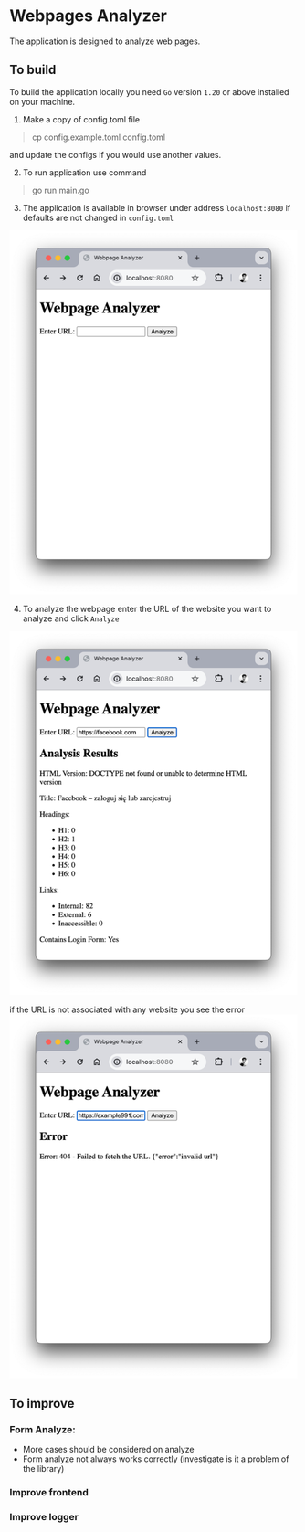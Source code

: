 # Webpages Analyzer

The application is designed to analyze web pages.

## To build 
To build the application locally you need `Go` version `1.20` or above installed on your machine.

1. Make a copy of config.toml file 

> cp config.example.toml config.toml

and update the configs if you would use another values.

2. To run application use command

> go run main.go

3. The application is available in browser under address `localhost:8080` if defaults are not changed in `config.toml`

![img.png](images/mainpage.png)

4. To analyze the webpage enter the URL of the website
you want to analyze and click `Analyze`

![img.png](images/facebookanalyze.png)

if the URL is not associated with any website you see the error
![img.png](images/wrongurl.png)


## To improve

### Form Analyze:
- More cases should be considered on analyze
- Form analyze not always works correctly (investigate is it a problem of the library)

### Improve frontend

### Improve logger